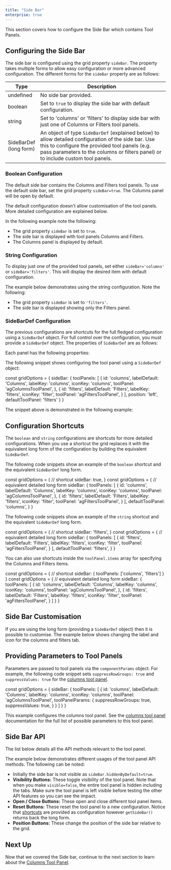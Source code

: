 ```yaml
---
title: "Side Bar"
enterprise: true
---
```


This section covers how to configure the Side Bar which contains Tool Panels.

## Configuring the Side Bar

The side bar is configured using the grid property `sideBar`. The property takes multiple forms to allow easy configuration or more advanced configuration. The different forms for the `sideBar` property are as follows:

| Type                       | Description                                                                                        |
| -------------------------- | -------------------------------------------------------------------------------------------------- |
| undefined                  | No side bar provided.                                                                              |
| boolean                    | Set to `true` to display the side bar with default configuration.                       |
| string                     | Set to 'columns' or 'filters' to display side bar with just one of Columns or Filters tool panels. |
| SideBarDef<br/>(long form) | An object of type `SideBarDef` (explained below) to allow detailed configuration of the side bar. Use this to configure the provided tool panels (e.g. pass parameters to the columns or filters panel) or to include custom tool panels. |


### Boolean Configuration

The default side bar contains the Columns and Filters tool panels. To use the default side bar, set the grid property `sideBar=true`. The Columns panel will be open by default.

The default configuration doesn't allow customisation of the tool panels. More detailed configuration are explained below.

In the following example note the following:

- The grid property `sideBar` is set to `true`.
- The side bar is displayed with tool panels Columns and Filters.
- The Columns panel is displayed by default.

<grid-example title='Boolean Configuration' name='boolean-configuration' type='generated' options='{ "enterprise": true }'></grid-example>

### String Configuration

To display just one of the provided tool panels, set either `sideBar='columns'` or `sideBar='filters'`. This will display the desired item with default configuration.

The example below demonstrates using the string configuration. Note the following:

- The grid property `sideBar` is set to `'filters'`.
- The side bar is displayed showing only the Filters panel.

<grid-example title='Side Bar - Only Filters' name='only-filters' type='generated' options='{ "enterprise": true }'></grid-example>

### SideBarDef Configuration

The previous configurations are shortcuts for the full fledged configuration using a `SideBarDef` object. For full control over the configuration, you must provide a `SideBarDef` object. The properties of `SideBarDef` are as follows:

<api-documentation source='side-bar/resources/sideBar.json' section='sideBarProperties'></api-documentation>

Each panel has the following properties:

<api-documentation source='side-bar/resources/sideBar.json' section='toolPanelProperties'></api-documentation>

The following snippet shows configuring the tool panel using a `SideBarDef` object:


<snippet>
const gridOptions = {
    sideBar: {
        toolPanels: [
            {
                id: 'columns',
                labelDefault: 'Columns',
                labelKey: 'columns',
                iconKey: 'columns',
                toolPanel: 'agColumnsToolPanel',
            },
            {
                id: 'filters',
                labelDefault: 'Filters',
                labelKey: 'filters',
                iconKey: 'filter',
                toolPanel: 'agFiltersToolPanel',
            }
        ],
        position: 'left',
        defaultToolPanel: 'filters'
    }
}
</snippet>

The snippet above is demonstrated in the following example:

<grid-example title='SideBarDef' name='sideBarDef' type='generated' options='{ "enterprise": true, "exampleHeight": 600 }'></grid-example>

## Configuration Shortcuts

The `boolean` and `string` configurations are shortcuts for more detailed configurations. When you use a shortcut the grid replaces it with the equivalent long form of the configuration by building the equivalent `SideBarDef`.

The following code snippets show an example of the `boolean` shortcut and the equivalent `SideBarDef` long form.

<snippet>
const gridOptions = {
    // shortcut
    sideBar: true,
}
</snippet>

<snippet>
const gridOptions = {
    // equivalent detailed long form
    sideBar: {
        toolPanels: [
            {
                id: 'columns',
                labelDefault: 'Columns',
                labelKey: 'columns',
                iconKey: 'columns',
                toolPanel: 'agColumnsToolPanel',
            },
            {
                id: 'filters',
                labelDefault: 'Filters',
                labelKey: 'filters',
                iconKey: 'filter',
                toolPanel: 'agFiltersToolPanel',
            }
        ],
        defaultToolPanel: 'columns',
    }
}
</snippet>

The following code snippets show an example of the `string` shortcut and the equivalent `SideBarDef` long form.

<snippet>
const gridOptions = {
    // shortcut
    sideBar: 'filters',
}
</snippet>

<snippet>
const gridOptions = {
    // equivalent detailed long form
    sideBar: {
        toolPanels: [
            {
                id: 'filters',
                labelDefault: 'Filters',
                labelKey: 'filters',
                iconKey: 'filter',
                toolPanel: 'agFiltersToolPanel',
            }
        ],
        defaultToolPanel: 'filters',
    }
}
</snippet>

You can also use shortcuts inside the `toolPanel.items` array for specifying the Columns and Filters items.

<snippet>
const gridOptions = {
    // shortcut
    sideBar: {
        toolPanels: ['columns', 'filters']
    }
}
</snippet>

<snippet>
const gridOptions = {
    // equivalent detailed long form
    sideBar: {
        toolPanels: [
            {
                id: 'columns',
                labelDefault: 'Columns',
                labelKey: 'columns',
                iconKey: 'columns',
                toolPanel: 'agColumnsToolPanel',
            },
            {
                id: 'filters',
                labelDefault: 'Filters',
                labelKey: 'filters',
                iconKey: 'filter',
                toolPanel: 'agFiltersToolPanel',
            }
        ]
    }
}
</snippet>

## Side Bar Customisation

If you are using the long form (providing a `SideBarDef` object) then it is possible to customise. The example below shows changing the label and icon for the columns and filters tab.

<grid-example title='Side Bar Fine Tuning' name='fine-tuning' type='generated' options='{ "enterprise": true }'></grid-example>

## Providing Parameters to Tool Panels

Parameters are passed to tool panels via the `componentParams` object. For example, the following code snippet sets `suppressRowGroups: true` and `suppressValues: true` for the [columns tool panel](/tool-panel-columns/).

<snippet>
const gridOptions = {
    sideBar: {
        toolPanels: [
            {
                id: 'columns',
                labelDefault: 'Columns',
                labelKey: 'columns',
                iconKey: 'columns',
                toolPanel: 'agColumnsToolPanel',
                toolPanelParams: {
                    suppressRowGroups: true,
                    suppressValues: true,
                }
            }
        ]
    }
}
</snippet>

This example configures the columns tool panel. See the [columns tool panel](/tool-panel-columns/) documentation for the full list of possible parameters to this tool panel.

## Side Bar API

The list below details all the API methods relevant to the tool panel.

<api-documentation source='side-bar/resources/sideBar.json' section='toolPanelApi'></api-documentation>

The example below demonstrates different usages of the tool panel API methods. The following can be noted:

- Initially the side bar is not visible as `sideBar.hiddenByDefault=true`.
- **Visibility Buttons:** These toggle visibility of the tool panel. Note that when you make `visible=false`, the entire tool panel is hidden including the tabs. Make sure the tool panel is left visible before testing the other API features so you can see the impact.
- **Open / Close Buttons:** These open and close different tool panel items.
- **Reset Buttons:** These reset the tool panel to a new configuration. Notice that [shortcuts](#shortcuts) are provided as configuration however `getSideBar()` returns back the long form.
- **Position Buttons:** These change the position of the side bar relative to the grid.


<grid-example title='Side Bar API' name='api' type='generated' options='{ "enterprise": true, "exampleHeight": 630 }'></grid-example>

## Next Up

Now that we covered the Side bar, continue to the next section to learn about the [Columns Tool Panel](/tool-panel-columns/).
